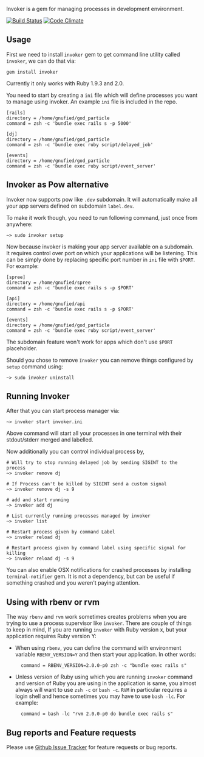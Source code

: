 Invoker is a gem for managing processes in development environment.

[![Build Status](https://travis-ci.org/code-mancers/invoker.png)](https://travis-ci.org/code-mancers/invoker)
[![Code Climate](https://codeclimate.com/repos/51d3bfb9c7f3a3777b060155/badges/7e150ca223f6bc8935f7/gpa.png)](https://codeclimate.com/repos/51d3bfb9c7f3a3777b060155/feed)

## Usage ##

First we need to install `invoker` gem to get command line utility called `invoker`, we can do that via:

    gem install invoker

Currently it only works with Ruby 1.9.3 and 2.0.

You need to start by creating a `ini` file which will define processes you want to manage using invoker. An example
`ini` file is included in the repo.

    [rails]
    directory = /home/gnufied/god_particle
    command = zsh -c 'bundle exec rails s -p 5000'

    [dj]
    directory = /home/gnufied/god_particle
    command = zsh -c 'bundle exec ruby script/delayed_job'

    [events]
    directory = /home/gnufied/god_particle
    command = zsh -c 'bundle exec ruby script/event_server'

## Invoker as Pow alternative

Invoker now supports pow like `.dev` subdomain. It will automatically
make all your app servers defined on subdomain `label.dev`.

To make it work though, you need to run following command, just once from anywhere:

    ~> sudo invoker setup

Now because invoker is making your app server available on a subdomain. It requires
control over port on which your applications will be listening. This can be simply
done by replacing specific port number in `ini` file with `$PORT`. For example:

    [spree]
    directory = /home/gnufied/spree
    command = zsh -c 'bundle exec rails s -p $PORT'

    [api]
    directory = /home/gnufied/api
    command = zsh -c 'bundle exec rails s -p $PORT'

    [events]
    directory = /home/gnufied/god_particle
    command = zsh -c 'bundle exec ruby script/event_server'

The subdomain feature won't work for apps which don't use `$PORT` placeholder.

Should you chose to remove `Invoker` you can remove things configured by `setup`
command using:

    ~> sudo invoker uninstall

## Running Invoker

After that you can start process manager via:

    ~> invoker start invoker.ini

Above command will start all your processes in one terminal with their stdout/stderr merged and labelled.

Now additionally you can control individual process by,

    # Will try to stop running delayed job by sending SIGINT to the process
    ~> invoker remove dj

    # If Process can't be killed by SIGINT send a custom signal
    ~> invoker remove dj -s 9

    # add and start running
    ~> invoker add dj

    # List currently running processes managed by invoker
    ~> invoker list

    # Restart process given by command Label
    ~> invoker reload dj

    # Restart process given by command label using specific signal for killing
    ~> invoker reload dj -s 9

You can also enable OSX notifications for crashed processes by installing `terminal-notifier` gem. It is not a dependency, but can be useful if something crashed and you weren't paying attention.

## Using with rbenv or rvm ##

The way `rbenv` and `rvm` work sometimes creates problems when you are trying to use a process supervisor like `invoker`. There are couple of things to keep in mind,
If you are running `invoker` with Ruby version x, but your application requires Ruby version Y:

* When using `rbenv`, you can define the command with environment variable `RBENV_VERSION=Y` and then start your application. In other words:

        command = RBENV_VERSION=2.0.0-p0 zsh -c "bundle exec rails s"

* Unless version of Ruby using which you are running `invoker` command and version of Ruby you are using in the application is same, you almost always will want to use
`zsh -c` or `bash -c`. `RVM` in particular requires a login shell and hence sometimes you may have to use `bash -lc`. For example:

        command = bash -lc "rvm 2.0.0-p0 do bundle exec rails s"


## Bug reports and Feature requests

Please use [Github Issue Tracker](https://github.com/code-mancers/invoker/issues) for feature requests or bug reports.
